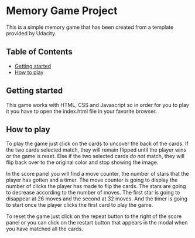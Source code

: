 # Memory Game Project

This is a simple memory game that has been created from a template provided by Udacity.

## Table of Contents

* [Getting started](#getting-started)
* [How to play](#how-to-play)


## Getting started

This game works with HTML, CSS and Javascript so in order for you to play it you have to open the index.html file in your favorite browser.

## How to play

To play the game just click on the cards to uncover the back of the cards. If the two cards selected match, they will remain flipped until the player wins or the game is reset. Else if the two selected cards _do not_ match, they will flip back over to the original color and stop showing the image.

In the score panel you will find a move counter, the number of stars that the player has gotten and a timer. The move counter is going to display the number of clicks the player has made to flip the cards. The stars are going to decrease according to the number of moves. The first star is going to disappear at 26 moves and the second at 32 moves. And the timer is going to start once the player clicks the first card to play the game.

To reset the game just click on the repeat button to the right of the score panel or you can click on the restart button that appears in the modal when you have matched all the cards.